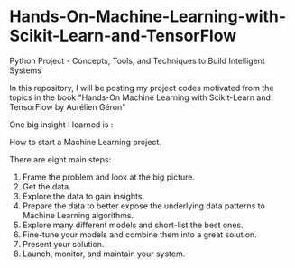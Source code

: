 # Hands-On-Machine-Learning-with-Scikit-Learn-and-TensorFlow
Python Project - Concepts, Tools, and Techniques to Build Intelligent Systems

In this repository, I will be posting my project codes motivated from the topics in the book "Hands-On Machine Learning with Scikit-Learn and TensorFlow by Aurélien Géron"

One big insight I learned is : 

How to start a Machine Learning project. 

There are eight main steps:
1. Frame the problem and look at the big picture.
2. Get the data.
3. Explore the data to gain insights.
4. Prepare the data to better expose the underlying data patterns to Machine Learning algorithms.
5. Explore many different models and short-list the best ones.
6. Fine-tune your models and combine them into a great solution.
7. Present your solution.
8. Launch, monitor, and maintain your system.
